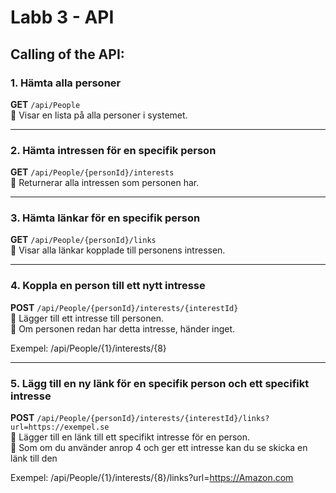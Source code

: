 # Labb 3 - API

## Calling of the API:

### 1. Hämta alla personer
**GET** `/api/People`  
🔹 Visar en lista på alla personer i systemet.

---

### 2. Hämta intressen för en specifik person  
**GET** `/api/People/{personId}/interests`  
🔹 Returnerar alla intressen som personen har.

---

### 3. Hämta länkar för en specifik person  
**GET** `/api/People/{personId}/links`  
🔹 Visar alla länkar kopplade till personens intressen.

---

### 4. Koppla en person till ett nytt intresse  
**POST** `/api/People/{personId}/interests/{interestId}`  
🔹 Lägger till ett intresse till personen.  
🔸 Om personen redan har detta intresse, händer inget.

Exempel:
/api/People/{1}/interests/{8} 

---

### 5. Lägg till en ny länk för en specifik person och ett specifikt intresse  
**POST** `/api/People/{personId}/interests/{interestId}/links?url=https://exempel.se`  
🔹 Lägger till en länk till ett specifikt intresse för en person.  
🔸 Som om du använder anrop 4 och ger ett intresse kan du se skicka en länk till den

Exempel:
/api/People/{1}/interests/{8}/links?url=https://Amazon.com
